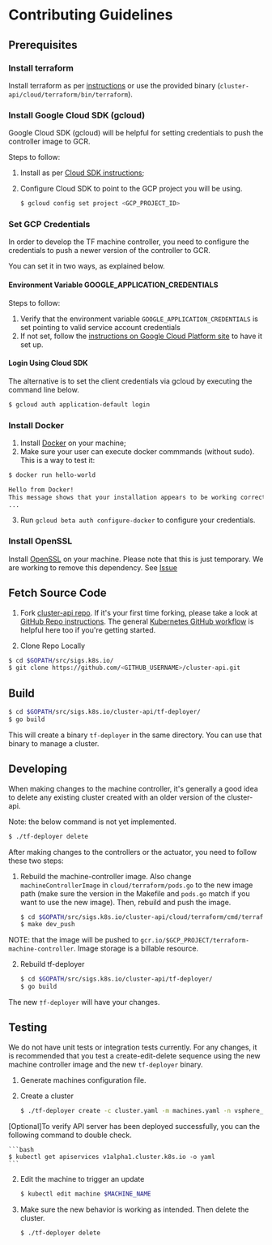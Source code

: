 # Contributing Guidelines

## Prerequisites

### Install terraform

Install terraform as per [instructions](https://www.terraform.io/intro/getting-started/install.html) or use the provided binary (`cluster-api/cloud/terraform/bin/terraform`).

### Install Google Cloud SDK (gcloud)

Google Cloud SDK (gcloud) will be helpful for setting credentials to push the controller image to GCR.

Steps to follow:
1.  Install as per [Cloud SDK instructions](https://cloud.google.com/sdk/);
2.  Configure Cloud SDK to point to the GCP project you will be using.

    ```bash
    $ gcloud config set project <GCP_PROJECT_ID>
    ```

### Set GCP Credentials

In order to develop the TF machine controller, you need to configure the credentials to push a newer version of the controller to GCR.

You can set it in two ways, as explained below.

#### Environment Variable GOOGLE_APPLICATION_CREDENTIALS

Steps to follow:
1. Verify that the environment variable `GOOGLE_APPLICATION_CREDENTIALS` is set pointing to valid service account credentials
2. If not set, follow the [instructions on Google Cloud Platform site](https://cloud.google.com/docs/authentication/getting-started) to have it set up.

#### Login Using Cloud SDK

The alternative is to set the client credentials via gcloud by executing the command line below.

```bash
$ gcloud auth application-default login
```

### Install Docker

1. Install [Docker](https://docs.docker.com/install/) on your machine;
2. Make sure your user can execute docker commmands (without sudo). This is a way to test it:
```bash
$ docker run hello-world

Hello from Docker!
This message shows that your installation appears to be working correctly.
...
```

3. Run `gcloud beta auth configure-docker` to configure your credentials.

### Install OpenSSL

Install [OpenSSL](https://www.openssl.org/source/) on your machine. Please note that this is just temporary. We are working to remove this dependency. See [Issue](https://github.com/kubernetes/kube-deploy/issues/591)

## Fetch Source Code

1. Fork [cluster-api repo](https://github.com/kubernetes-sigs/cluster-api). If it's your first time forking, please take a look at [GitHub Repo instructions](https://help.github.com/articles/fork-a-repo/). The general [Kubernetes GitHub workflow](https://github.com/kubernetes/community/blob/master/contributors/guide/github-workflow.md) is helpful here too if you're getting started.

2. Clone Repo Locally
```bash
$ cd $GOPATH/src/sigs.k8s.io/
$ git clone https://github.com/<GITHUB_USERNAME>/cluster-api.git
```

## Build

```bash
$ cd $GOPATH/src/sigs.k8s.io/cluster-api/tf-deployer/
$ go build
```

This will create a binary `tf-deployer` in the same directory. You can use that binary to manage a cluster.

## Developing

When making changes to the machine controller, it's generally a good idea to delete any existing cluster created with an older version of the cluster-api.

Note: the below command is not yet implemented.

```bash
$ ./tf-deployer delete
```

After making changes to the controllers or the actuator, you need to follow these two steps:

1. Rebuild the machine-controller image. Also change `machineControllerImage` in `cloud/terraform/pods.go` to the new image path (make sure the version in the Makefile and `pods.go` match if you want to use the new image). Then, rebuild and push the image.

	```bash
	$ cd $GOPATH/src/sigs.k8s.io/cluster-api/cloud/terraform/cmd/terraform-machine-controller
	$ make dev_push
	```

NOTE: that the image will be pushed to `gcr.io/$GCP_PROJECT/terraform-machine-controller`. Image storage is a billable resource.

2. Rebuild tf-deployer

    ```bash
    $ cd $GOPATH/src/sigs.k8s.io/cluster-api/tf-deployer/
    $ go build
    ```

The new `†f-deployer` will have your changes.

## Testing

We do not have unit tests or integration tests currently. For any changes, it is recommended that you test a create-edit-delete sequence using the new machine controller image and the new `tf-deployer` binary.

1. Generate machines configuration file.

1. Create a cluster

	```bash
	$ ./tf-deployer create -c cluster.yaml -m machines.yaml -n vsphere_named_machines.yaml
	```

[Optional]To verify API server has been deployed successfully, you can the following command to double check.
    
    ```bash
    $ kubectl get apiservices v1alpha1.cluster.k8s.io -o yaml
    ```
    
2. Edit the machine to trigger an update

	```bash
	$ kubectl edit machine $MACHINE_NAME
	```

3. Make sure the new behavior is working as intended. Then delete the cluster.

	```bash
	$ ./tf-deployer delete
	```
